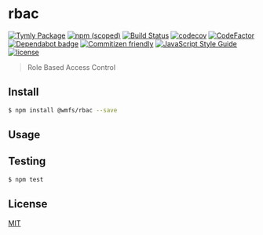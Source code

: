 # rbac
[![Tymly Package](https://img.shields.io/badge/tymly-package-blue.svg)](https://tymly.io/)
[![npm (scoped)](https://img.shields.io/npm/v/@wmfs/rbac.svg)](https://www.npmjs.com/package/@wmfs/rbac)
[![Build Status](https://travis-ci.org/wmfs/rbac.svg?branch=master)](https://travis-ci.org/wmfs/rbac)
[![codecov](https://codecov.io/gh/wmfs/rbac/branch/master/graph/badge.svg)](https://codecov.io/gh/wmfs/rbac)
[![CodeFactor](https://www.codefactor.io/repository/github/wmfs/rbac/badge)](https://www.codefactor.io/repository/github/wmfs/rbac)
[![Dependabot badge](https://img.shields.io/badge/Dependabot-active-brightgreen.svg)](https://dependabot.com/)
[![Commitizen friendly](https://img.shields.io/badge/commitizen-friendly-brightgreen.svg)](http://commitizen.github.io/cz-cli/)
[![JavaScript Style Guide](https://img.shields.io/badge/code_style-standard-brightgreen.svg)](https://standardjs.com)
[![license](https://img.shields.io/github/license/mashape/apistatus.svg)](https://github.com/wmfs/tymly/blob/master/packages/pg-concat/LICENSE)
                                                                                                                   
                                                                                                                    
> Role Based Access Control

## <a name="install"></a>Install
```bash
$ npm install @wmfs/rbac --save
```

## <a name="usage"></a>Usage

## <a name="test"></a>Testing

```bash
$ npm test
```

## <a name="license"></a>License
[MIT](https://github.com/wmfs/rbac/blob/master/LICENSE)
